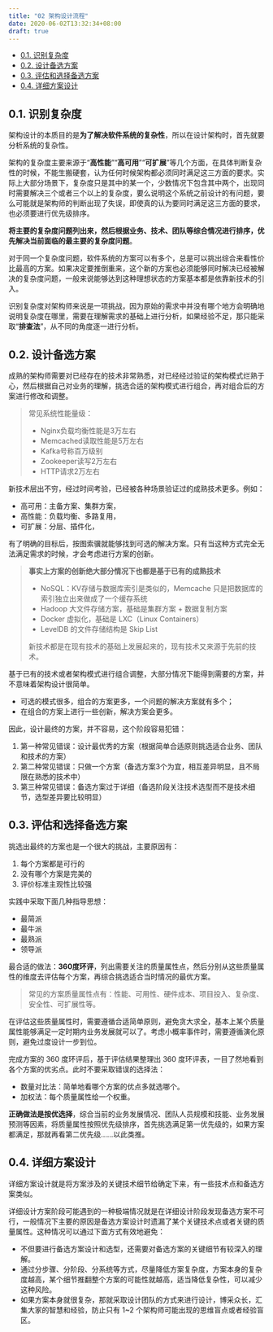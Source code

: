 ```yaml
---
title: "02 架构设计流程"
date: 2020-06-02T13:32:34+08:00
draft: true
---
```


<!-- TOC -->

- [0.1. 识别复杂度](#01-识别复杂度)
- [0.2. 设计备选方案](#02-设计备选方案)
- [0.3. 评估和选择备选方案](#03-评估和选择备选方案)
- [0.4. 详细方案设计](#04-详细方案设计)

<!-- /TOC -->

## 0.1. 识别复杂度

架构设计的本质目的是**为了解决软件系统的复杂性**，所以在设计架构时，首先就要分析系统的复杂性。

架构的复杂度主要来源于“**高性能**”“**高可用**”“**可扩展**”等几个方面，在具体判断复杂性的时候，不能生搬硬套，认为任何时候架构都必须同时满足这三方面的要求。实际上大部分场景下，复杂度只是其中的某一个，少数情况下包含其中两个，出现同时需要解决三个或者三个以上的复杂度，要么说明这个系统之前设计的有问题，要么可能就是架构师的判断出现了失误，即使真的认为要同时满足这三方面的要求，也必须要进行优先级排序。

**将主要的复杂度问题列出来，然后根据业务、技术、团队等综合情况进行排序，优先解决当前面临的最主要的复杂度问题**。

对于同一个复杂度问题，软件系统的方案可以有多个，总是可以挑出综合来看性价比最高的方案。如果决定要推倒重来，这个新的方案也必须能够同时解决已经被解决的复杂度问题，一般来说能够达到这种理想状态的方案基本都是依靠新技术的引入。

识别复杂度对架构师来说是一项挑战，因为原始的需求中并没有哪个地方会明确地说明复杂度在哪里，需要在理解需求的基础上进行分析，如果经验不足，那只能采取“**排查法**”，从不同的角度逐一进行分析。

## 0.2. 设计备选方案

成熟的架构师需要对已经存在的技术非常熟悉，对已经经过验证的架构模式烂熟于心，然后根据自己对业务的理解，挑选合适的架构模式进行组合，再对组合后的方案进行修改和调整。

> 常见系统性能量级：
>
> - Nginx负载均衡性能是3万左右
> - Memcached读取性能是5万左右
> - Kafka号称百万级别
> - Zookeeper读写2万左右
> - HTTP请求2万左右

新技术层出不穷，经过时间考验，已经被各种场景验证过的成熟技术更多。例如：

- 高可用：主备方案、集群方案，
- 高性能：负载均衡、多路复用，
- 可扩展：分层、插件化，

有了明确的目标后，按图索骥就能够找到可选的解决方案。只有当这种方式完全无法满足需求的时候，才会考虑进行方案的创新。

> **事实上方案的创新绝大部分情况下也都是基于已有的成熟技术**
>
> - NoSQL：KV存储与数据库索引是类似的，Memcache 只是把数据库的索引独立出来做成了一个缓存系统
> - Hadoop 大文件存储方案，基础是集群方案 + 数据复制方案
> - Docker 虚拟化，基础是 LXC（Linux Containers）
> - LevelDB 的文件存储结构是 Skip List
>
> 新技术都是在现有技术的基础上发展起来的，现有技术又来源于先前的技术。

基于已有的技术或者架构模式进行组合调整，大部分情况下能得到需要的方案，并不意味着架构设计很简单。

- 可选的模式很多，组合的方案更多，一个问题的解决方案就有多个；
- 在组合的方案上进行一些创新，解决方案会更多。

因此，设计最终的方案，并不容易，这个阶段容易犯错：

1. 第一种常见错误：设计最优秀的方案（根据简单合适原则挑选适合业务、团队和技术的方案）
2. 第二种常见错误：只做一个方案（备选方案3个为宜，相互差异明显，且不局限在熟悉的技术中）
3. 第三种常见错误：备选方案过于详细（备选阶段关注技术选型而不是技术细节，选型差异要比较明显）

## 0.3. 评估和选择备选方案

挑选出最终的方案也是一个很大的挑战，主要原因有：

1. 每个方案都是可行的
2. 没有哪个方案是完美的
3. 评价标准主观性比较强

实践中采取下面几种指导思想：

- 最简派
- 最牛派
- 最熟派
- 领导派

最合适的做法：**360度环评**，列出需要关注的质量属性点，然后分别从这些质量属性的维度去评估每个方案，再综合挑选适合当时情况的最优方案。

> 常见的方案质量属性点有：性能、可用性、硬件成本、项目投入、复杂度、安全性、可扩展性等。

在评估这些质量属性时，需要遵循合适简单原则，避免贪大求全，基本上某个质量属性能够满足一定时期内业务发展就可以了。考虑小概率事件时，需要遵循演化原则，避免过度设计一步到位。

完成方案的 360 度环评后，基于评估结果整理出 360 度环评表，一目了然地看到各个方案的优劣点。此时不要采取错误的选择法：

- 数量对比法：简单地看哪个方案的优点多就选哪个。
- 加权法：每个质量属性给一个权重。

**正确做法是按优选择**，综合当前的业务发展情况、团队人员规模和技能、业务发展预测等因素，将质量属性按照优先级排序，首先挑选满足第一优先级的，如果方案都满足，那就再看第二优先级……以此类推。

## 0.4. 详细方案设计

详细方案设计就是将方案涉及的关键技术细节给确定下来，有一些技术点和备选方案类似。

详细设计方案阶段可能遇到的一种极端情况就是在详细设计阶段发现备选方案不可行，一般情况下主要的原因是备选方案设计时遗漏了某个关键技术点或者关键的质量属性。这种情况可以通过下面方式有效地避免：

- 不但要进行备选方案设计和选型，还需要对备选方案的关键细节有较深入的理解。
- 通过分步骤、分阶段、分系统等方式，尽量降低方案复杂度，方案本身的复杂度越高，某个细节推翻整个方案的可能性就越高，适当降低复杂性，可以减少这种风险。
- 如果方案本身就很复杂，那就采取设计团队的方式来进行设计，博采众长，汇集大家的智慧和经验，防止只有 1~2 个架构师可能出现的思维盲点或者经验盲区。

